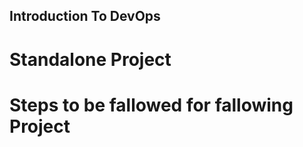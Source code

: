 ## Introduction To DevOps 
   # Standalone Project 
   
   # Steps to be fallowed for fallowing Project 
    
